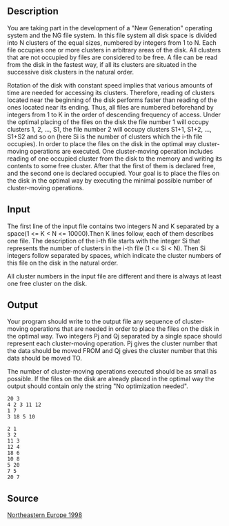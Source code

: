 <h2>Description</h2><p>You are taking part in the development of a "New Generation" operating system and the NG file system. In this file system all disk space is divided into N clusters of the equal sizes, numbered by integers from 1 to N. Each file occupies one or more clusters in arbitrary areas of the disk. All clusters that are not occupied by files are considered to be free. A file can be read from the disk in the fastest way, if all its clusters are situated in the successive disk clusters in the natural order.
</p>Rotation of the disk with constant speed implies that various amounts of time are needed for accessing its clusters. Therefore, reading of clusters located near the beginning of the disk performs faster than reading of the ones located near its ending. Thus, all files are numbered beforehand by integers from 1 to K in the order of descending frequency of access. Under the optimal placing of the files on the disk the file number 1 will occupy clusters 1, 2, ..., S1, the file number 2 will occupy clusters S1+1, S1+2, ..., S1+S2 and so on (here Si is the number of clusters which the i-th file occupies).
In order to place the files on the disk in the optimal way cluster-moving operations are executed. One cluster-moving operation includes reading of one occupied cluster from the disk to the memory and writing its contents to some free cluster. After that the first of them is declared free, and the second one is declared occupied.
Your goal is to place the files on the disk in the optimal way by executing the minimal possible number of cluster-moving operations.
<h2>Input</h2><p>The first line of the input file contains two integers N and K separated by a space(1 &lt;= K &lt; N &lt;= 10000).Then K lines follow, each of them describes one file. The description of the i-th file starts with the integer Si that represents the number of clusters in the i-th file (1 &lt;= Si &lt; N). Then Si integers follow separated by spaces, which indicate the cluster numbers of this file on the disk in the natural order.
</p>All cluster numbers in the input file are different and there is always at least one free cluster on the disk.
<h2>Output</h2><p>Your program should write to the output file any sequence of cluster-moving operations that are needed in order to place the files on the disk in the optimal way. Two integers Pj and Qj separated by a single space should represent each cluster-moving operation. Pj gives the cluster number that the data should be moved FROM and Qj gives the cluster number that this data should be moved TO. 
</p>The number of cluster-moving operations executed should be as small as possible. If the files on the disk are already placed in the optimal way the output should contain only the string "No optimization needed".
<pre><code class="language-input1">20 3
4 2 3 11 12
1 7
3 18 5 10</code></pre><pre><code class="language-output1">2 1
3 2
11 3
12 4
18 6
10 8
5 20
7 5
20 7</code></pre><h2>Source</h2><a href="searchproblem?field=source&amp;key=Northeastern+Europe+1998">Northeastern Europe 1998</a>
